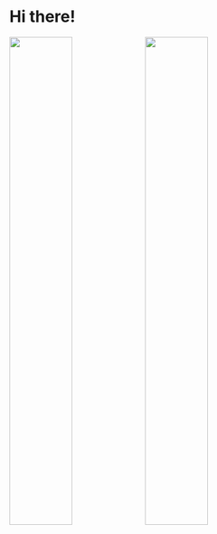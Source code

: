 # Hi there!

<img align="left" width="47%" src = "https://github-readme-stats.vercel.app/api?username=Mnewer&show_icons=true&theme=dark" />
<img align="left" width="47%" src = "https://github-readme-stats.vercel.app/api/top-langs/?username=Mnewer&layout=compact" />
     
